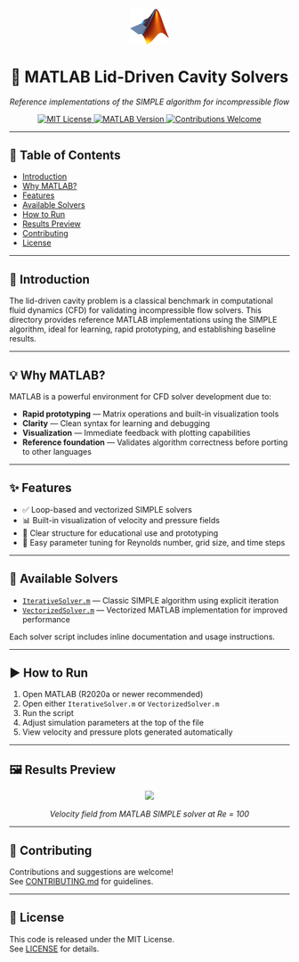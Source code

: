 <p align="center">
  <a href="https://www.mathworks.com/products/matlab.html">
    <img src="./logos/matlab.png" width="70"/>
  </a>
</p>

<h1 align="center">🧮 MATLAB Lid-Driven Cavity Solvers</h1>
<p align="center"><i>Reference implementations of the SIMPLE algorithm for incompressible flow</i></p>

<p align="center">
  <a href="../LICENSE">
    <img src="https://img.shields.io/badge/License-MIT-yellow.svg" alt="MIT License"/>
  </a>
  <a href="https://www.mathworks.com/products/matlab.html">
    <img src="https://img.shields.io/badge/MATLAB-R2020a+-blue.svg" alt="MATLAB Version"/>
  </a>
  <a href="../CONTRIBUTING.md">
    <img src="https://img.shields.io/badge/Contributions-Welcome-orange.svg" alt="Contributions Welcome"/>
  </a>
</p>

---

## 📘 Table of Contents

- [Introduction](#introduction)
- [Why MATLAB?](#why-matlab)
- [Features](#features)
- [Available Solvers](#available-solvers)
- [How to Run](#how-to-run)
- [Results Preview](#results-preview)
- [Contributing](#contributing)
- [License](#license)

---

## 🧠 Introduction

The lid-driven cavity problem is a classical benchmark in computational fluid dynamics (CFD) for validating incompressible flow solvers. This directory provides reference MATLAB implementations using the SIMPLE algorithm, ideal for learning, rapid prototyping, and establishing baseline results.

---

## 💡 Why MATLAB?

MATLAB is a powerful environment for CFD solver development due to:

- **Rapid prototyping** — Matrix operations and built-in visualization tools
- **Clarity** — Clean syntax for learning and debugging
- **Visualization** — Immediate feedback with plotting capabilities
- **Reference foundation** — Validates algorithm correctness before porting to other languages

---

## ✨ Features

- ✅ Loop-based and vectorized SIMPLE solvers
- 📊 Built-in visualization of velocity and pressure fields
- 🧠 Clear structure for educational use and prototyping
- 🔄 Easy parameter tuning for Reynolds number, grid size, and time steps

---

## 🧮 Available Solvers

- [`IterativeSolver.m`](IterativeSolver.m) — Classic SIMPLE algorithm using explicit iteration  
- [`VectorizedSolver.m`](VectorizedSolver.m) — Vectorized MATLAB implementation for improved performance

Each solver script includes inline documentation and usage instructions.

---

## ▶️ How to Run

1. Open MATLAB (R2020a or newer recommended)
2. Open either `IterativeSolver.m` or `VectorizedSolver.m`
3. Run the script
4. Adjust simulation parameters at the top of the file
5. View velocity and pressure plots generated automatically

---

## 🖼️ Results Preview

<p align="center">
  <img src="./assets/matlab_velocity_field.png" width="500"/>
</p>
<p align="center"><i>Velocity field from MATLAB SIMPLE solver at Re = 100</i></p>

---

## 🤝 Contributing

Contributions and suggestions are welcome!  
See [CONTRIBUTING.md](./CONTRIBUTING.md) for guidelines.

---

## 📄 License

This code is released under the MIT License.  
See [LICENSE](./LICENSE) for details.
